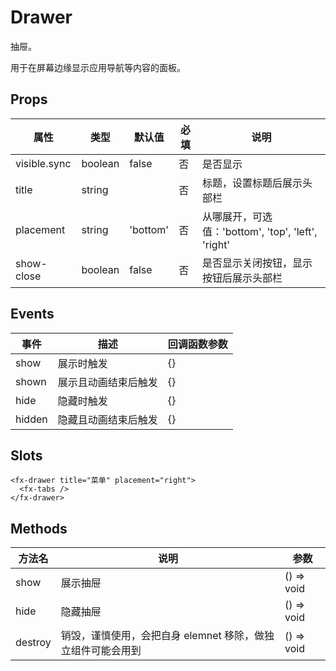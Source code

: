 # Drawer

抽屉。

用于在屏幕边缘显示应用导航等内容的面板。

## Props

| 属性         | 类型    | 默认值   | 必填 | 说明                                               |
| ------------ | ------- | -------- | ---- | -------------------------------------------------- |
| visible.sync | boolean | false    | 否   | 是否显示                                           |
| title        | string  |          | 否   | 标题，设置标题后展示头部栏                         |
| placement        | string  | 'bottom' | 否   | 从哪展开，可选值：'bottom', 'top', 'left', 'right' |
| show-close   | boolean | false    | 否   | 是否显示关闭按钮，显示按钮后展示头部栏             |

## Events

| 事件   | 描述                 | 回调函数参数 |
| ------ | -------------------- | ------------ |
| show   | 展示时触发           | {}           |
| shown  | 展示且动画结束后触发 | {}           |
| hide   | 隐藏时触发           | {}           |
| hidden | 隐藏且动画结束后触发 | {}           |

## Slots

```
<fx-drawer title="菜单" placement="right">
  <fx-tabs />
</fx-drawer>
```

## Methods

| 方法名  | 说明                                                        | 参数       |
| ------- | ----------------------------------------------------------- | ---------- |
| show    | 展示抽屉                                                    | () => void |
| hide    | 隐藏抽屉                                                    | () => void |
| destroy | 销毁，谨慎使用，会把自身 elemnet 移除，做独立组件可能会用到 | () => void |
